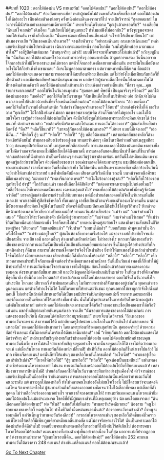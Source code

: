 ##บทที่ 1020 : ดอกไม้ต้องฝน VS ทานตะวัน!
“ดอกไม้ต้องฝน!”
“ดอกไม้ต้องฝน!”
“ดอกไม้ต้องฝน!”
“ดอกไม้ต้องฝน!”
ห้องอัดแทบระเบิด!
เหล่าผู้ชมนับไม่ถ้วนพากันร้องเรียกชื่อเธอ!
ดอกไม้ต้องฝนไม่ได้เอ่ยอะไร เพียงค้อมตัวลงน้อยๆ ครั้งหนึ่งก่อนเดินลงจากเวทีไป
จางเสียวิจารณ์ “สุดยอดมาก! ในวงการนี้มีนักร้องอย่างเธอแค่คนเดียวเท่านั้น!”
เหยาเจี้ยนไฉรีบถาม “คุณรู้แล้วเหรอครับ?”
จางเสียยิ้ม “ฉันแน่ใจเลยล่ะ”
เฉินอี้ตง “แต่เสียงนี้ไม่คุ้นหูเลยนะ? ทำไมผมฟังไม่ออกกัน?”
หวังจุยซูพอจะเดาออกได้เช่นกัน เขาถึงกับอึ้งตะลึง “นั่นเพราะเธอเปลี่ยนโทนเสียงน่ะสิ จงใจทำให้เสียงเปลี่ยนไป” เขาหันมองจางเสีย “เป็นเธอคนนั้นจริงเหรอ?”
จางเสียหัวเราะ “อย่าถามฉันเลย ถามเหล่าเฉินเถอะ”
เหล่าแขกรับเชิญต่างหันไปหาเฉินกวง
เฉินกวงกระแอมคำหนึ่ง ก่อนโบกมือ “ผมไม่รู้สักหน่อย มาถามผมทำไม?”
เอมี่รู้สึกตื่นเต้นมาก “น่าสนุกจริงๆ แล้วสิ! แบบนี้ใครจะแพ้ใครชนะก็ไม่แน่แล้ว!”
หวังจุยซูฝืนยิ้ม “นั่นสินะ ดอกไม้ต้องฝนแค่โชว์ความสามารถจริงๆ ออกมาเท่านั้น ถ้าดูแค่การแสดง วันนี้นอกจากโจ๊กเกอร์แล้วไม่มีใครเอาชนะเธอได้หรอก แต่ตัวโจ๊กเกอร์เองก็เดายากเหมือนกัน เพราะงั้นในเมื่อยังเดาอะไรไม่ได้ก็อย่าเพิ่งดึงเขามาเลย” ถึงจะไม่พูดออกมาตามตรง แต่ความหมายนั้นก็ชัดเจน คือแม้ว่าดอกไม้ต้องฝนจะแสดงความสามารถออกมาได้สะเทือนฟ้าสะเทือนดิน แต่ไม่ว่ายังไงเมื่อเทียบกับหลีอวี้ที่เปิดตัวแล้ว และมีแฟนคลับพร้อมสนับสนุนมากมาย ผลลัพธ์ว่าผู้ชมจะเลือกใครนั้นก็ยังคาดเดาไม่ได้
ที่ทางเดินด้านหลังเวที
ดอกไม้ต้องฝนกลับเข้ามาแล้ว
ปวยเล้งกล่าวอย่างตื่นเต้น “พี่สาว คุณ...คุณร้ายกาจมากเลยค่ะ!”
ดอกไม้จีนในวันวานพูดบ้าง “สุดยอดเลย! ศิษย์พี่ เป็นคุณจริงๆ หรือคะ?”
ดอกไม้ต้องฝนมองเธอ “เธอคือ?”
ดอกไม้จีนในวันวานพูด “ฉันเป็นเด็กใหม่ในบริษัทค่ะ เอ่อ ถ้าฉันจำไม่ผิด พวกเราเคยไปกินข้าวด้วยกันที่ตงจื้อเหมินเมื่อเดือนก่อน”
ดอกไม้ต้องฝนหัวเราะ “อ้อ เธอนี่เอง”
ดอกไม้จีนในวันวานยิ่งตื่นเต้นหนัก “แปลว่า เป็นคุณจริงเหรอคะ? ไอ้หยา!”
ปวยเล้งยังจำไม่ได้ เธอรีบถาม “คุณคือ?”
ไม้ใกล้ฝั่งยังเดาไม่ออก มองเธอพลางครุ่นคิด
ส่วนโจ๊กเกอร์ไม่พูดอะไร และไม่ได้สนใจใคร เขารู้แล้วว่าดอกไม้ต้องฝนเป็นใคร ดังนั้นจึงยิ่งพูดให้น้อยลงเพราะกลัวจะมีคนจำเขาได้
ข้างบนเวที
ต่งซานซานกล่าว “ขอต้อนรับนักร้องคนต่อไปนะคะ ทานตะวันใต้ดวงดาว!”
ผู้ชมส่งเสียงฮือฮาอีกครั้ง!
“หือ?”
“หลีอวี้ขึ้นเวที?”
“เขาจะสู้กับดอกไม้ต้องฝนเหรอ?”
“ไอ้หยา แบบนี้ก็เจ๋งเลย!”
“เอ่อ นี่มัน…”
“พี่หลีอวี้ สู้ๆ นะ!”
“หลีอวี้!”
“หลีอวี้!”
“สู้ๆ หลีอวี้ต้องชนะ!”
เหล่าแฟนคลับของหลีอวี้ต่างร้องเชียร์ดังสนั่น!
ท่ามกลางเสียงเชียร์ของฝูงชน ทานตะวันค่อยๆ เดินขึ้นเวทีอย่างหนักแน่นสุขุมทีละก้าวๆ ก่อนหยุดฝีเท้าที่กลางเวที เขาสูดหายใจลึกสองครั้ง การแสดงของดอกไม้ต้องฝนกดดันเขาอย่างยิ่ง เขาไม่คิดว่าเธอจะร้องเพลงไม่มีชื่อเสียงได้ดีถึงขนาดนี้ การแสดงอันยอดเยี่ยมนั้นทำให้คนที่ขึ้นเวทีต่อจากเธอต้องตกที่นั่งลำบาก ถ้าเป็นครั้งก่อนๆ ทานตะวันรู้ว่าเขาต้องแพ้แน่ แต่วันนี้ไม่เหมือนเดิม เพราะทุกคนรู้แล้วว่าเขาเป็นใคร ด้วยชื่อเสียงของเขา ขอแค่เขาแสดงได้ตามมาตรฐาน แชมป์ย่อมต้องตกเป็นของเขาแน่นอน!
เวลานี้ทานตะวันเชื่อมั่นอย่างยิ่ง
ไม่ใช่แค่นั้น แต่เป็นเพราะเพลงที่เขาเลือกร้องในวันนี้ จะยิ่งทำให้เขาเปล่งประกาย!
แสงไฟพลันดับมืดลง
เสียงดนตรีเริ่มดังขึ้น
ขณะนี้ บนหน้าจอเหนือศีรษะมีชื่อเพลงปรากฏ ‘แม่บอกว่า’
“เพลงจีนกลางเหรอ?”
“ทำไมไม่ร้องกวางตุ้งล่ะ?”
“หลีอวี้เก็บไว้ร้องรอบสุดท้ายไง! ฮ่าๆ!”
“ใกล้วันแม่แล้ว เพลงนี้เลือกได้ดีทีเดียว!”
“แต่ออกจะเฉพาะกลุ่มไปหน่อยไหม?”
“หลีอวี้ร้องอะไรก็เพราะหมดนั่นแหละ เฉพาะกลุ่มแล้วไง? เพลงที่ดอกไม้ต้องฝนร้องยังมีคนรู้จักน้อยกว่าอีก!”
บรรดาผู้ชมต่างมีอารมณ์ร่วมไปกับบทเพลง
แต่เมื่อปวยเล้งและดอกไม้จีนในวันวานเห็นชื่อเพลงเข้า พวกเธอก็ยิ่งรู้สึกชิงชังหลีอวี้ ทั้งแหกกฎ เอาชื่อเสียงตัวตนจริงของตัวเองมาโกงคนอื่น มาตอนนี้ยังเอาเพลงที่สะท้อนใจผู้ฟังในวันแม่? เพื่อจะได้เป็นแชมป์คนคนนี้ถึงขั้นใช้ได้ทุกวิถีทาง? ยังกล้าจะมีหน้ามาร้องเพลงเกี่ยวกับความรักของแม่อีก!
ทานตะวันเปล่งเสียงร้อง
“แม่จ๋า แม่”
“ผมจำคำแม่ไว้เสมอ”
“ที่แม่ว่าให้ระวังคนข้างตัว บัดนี้เพิ่งรู้ว่าเพราะอะไร”
“แม่จ๋าแม่”
“ผมจำคำแม่ไว้เสมอ”
“ที่แม่ว่าชีวิตเป็นเหมือนบ่อลึกแห่งหนึ่ง ใครก็หลบไม่พ้น”
บทเพลงนี้หดหู่สะท้อนใจ
แสดงถึงความสับสนในชีวิตของผู้ร้อง
“เดียวดาย”
“ผมเคยชินแล้ว”
“เจ็บปวด”
“ผมทนได้แล้ว”
“บอกกับผม คำพูดเหล่านั้น อีกครั้งได้ไหม?”
“แม่จ๋า แม่อยู่ไหน?”
ผู้ชมในห้องอัดบางคนเริ่มร้องไห้
แม่ของจางเย่ก็ประทับใจจนส่งเสียงสะอื้น
จางเสีย เอมี่ และคนอื่นๆ ต่างพากันพยักหน้าน้อย ไม่ว่าอย่างไร พกวเขาก็ต้องยอมรับว่าเสียงของหน้ากากทานตะวันนั้นเป็นหนึ่งในเสียงอันยอดเยี่ยมแห่งวงการ ขึ้นโน้ตสูงได้อย่างประทับใจ เทคนิคต่างๆ ก็ดีมาก สามารถใส่อารมณ์โศกเศร้าเจือไว้ในน้ำเสียง ยิ่งทำให้บทเพลงนี้ฟังแล้วน่าประทับใจขึ้นไปอีก!
เมื่อบทเพลงจบลง
เสียงปรบมือก็ดังกึกก้องทั้งห้องส่ง!
“หลีอวี้!”
“หลีอวี้!”
“หลีอวี้!”
เด็กสาวหลายคนประทับใจกับเพลงนี้จนต้องร่ำร้องชื่อเขาพลางปาดน้ำตา
วันนี้เป็นวันแม่ เพลงนี้ก็ยิ่งทำให้ผู้ฟังประทับใจ!
ทานตะวันพึงพอใจอย่างมาก เขายิ้มให้ผู้ชม ก่อนโบกมือแล้วค้อมกายลงแสดงความขอบคุณ
ต่งซานซานกลับขึ้นมาบนเวที และยังเชิญดอกไม้ต้องฝนกลับขึ้นมาด้วย
ในที่สุด ช่วงที่ตึงเครียดที่สุดก็มาถึง บัดนี้ถึงเวลาโหวตแล้ว!
ปวยเล้งจ้องฉากนี้โดยไม่คลาดสายตา
ดอกไม้จีนในวันวานยิ่งใจเต้นระทึก
โหวเกอ เสียวหลวี่ ต้าเฟยและคนอื่นๆ ในทีมรายการต่างก็จับตามองอยู่เช่นกัน ทุกคนต่างรอดูผลคะแนน แต่ต่างก็ทำอะไรไม่ได้ ไม่มีใครอยากให้ทานตะวันชนะ ทุกคนอยากให้เขาถูกกำจัดไปตั้งแต่ตอนนี้ ไม่อย่างนั้นถ้าต่อไปทานตะวันได้เป็นแชมป์ประจำสัปดาห์ทุกตอนล่ะก็ รายการเดอะแมสก์ซิงเกอร์ก็คงกลายเป็นเพียงเวทีให้เขาสร้างชื่อเท่านั้น นั่นไม่ใช่จุดประสงค์ในการปกปิดใบหน้าของผู้เข้าแข่งขันในหน้ากาก!
แต่ทว่า ดอกไม้ต้องฝนจะเอาชนะเขาได้หรือ?
เธอเอาชนะชื่อเสียงของเขาได้หรือ?
แน่นอน แขกรับเชิญย่อมช่วยกันหนุนส่งเธอ
จางเสีย “ฉันชอบการแสดงของดอกไม้ต้องฝนค่ะ การแสดงของเธอในวันนี้ ฉันบอกได้คำเดียวว่าสมบูรณ์แบบ!”
เหยาเจี้ยนไฉวิจารณ์ “ถึงเพลงของทานตะวันจะเพราะ ส่งอารมณ์ได้ดี แต่กลับหดหู่ไปหน่อย มองโลกในแง่ร้ายเกินไป ฉันชอบเพลง ‘นี่แหละฉัน’ ของดอกไม้ต้องฝนมากกว่า โดยเฉพาะท่อนที่ร้องตอนสุดท้ายนั่น สุดยอดจริงๆ! ด้วยความสัตย์จริงเลยนะ ฉันไม่เคยเห็นใครร้องได้ดีขนาดนี้มาก่อน!”
เอมี่ “เทียบกันแล้ว ดอกไม้ต้องฝนแสดงได้ดีกว่าจริงๆ ค่ะ”
เหล่าแขกรับเชิญต่างพากันเข้าข้างดอกไม้ต้องฝน
ดอกไม้ต้องฝนพยักหน้าขอบคุณ
ทานตะวันนิ่งเงียบ เขาไม่สนใจว่าแขกรับเชิญจะพูดอย่างไร พวกนั้นจะพูดอะไรก็ได้ เขาไม่คิดว่าตนเองจะแพ้
แต่เมื่อเริ่มโหวต ทานตะวันก็ต้องหน้าเปลี่ยนสี!
ทันทีที่เริ่ม ดอกไม้ต้องฝนก็ขึ้นนำเขาไปแล้ว!
ไม่มาก เพียงเจ็ดคะแนน!
แค่นั้นก็ทำให้แฟนๆ ของหลีอวี้พากันโกรธเคือง!
“อะไรเนี่ย!”
“พวกเธอรู้เรื่องดนตรีกันรึเปล่า?”
“โหวตให้หลีอวี้สิ!”
“สู้ๆ นะหลีอวี้!”
“หลีอวี้!”
“คุณต้องเป็นแชมป์นะ!”
แฟนเพลงต่างเชียร์คะแนนโหวตของเขา!
ไม่นาน ทานตะวันก็แซงหน้าดอกไม้ต้องฝนไปถึงยี่สิบคะแนนแล้ว!
เหล่าทีมงานรายการสีหน้าไม่ดี!
ปวยเล้งกับดอกไม้จีนในวันวานกระทืบเท้าอย่างขุ่นเคืองใจ!
คำวิจารณ์ของแขกรับเชิญนั้นเป็นมืออาชีพ ว่ากันตามตรง การแสดงของดอกไม้ต้องฝนนั้นเหนือกว่าทานตะวันไปคนละระดับ แต่เพราะลูกไม้ของหลีอวี้ ทำให้หลายคนในห้องอัดไม่สนใจเรื่องนี้ ไม่มีใครสนว่าจะแสดงดีแค่ไหน ร้องเพราะหรือไม่ ผู้ชมบางส่วนถึงกับแสดงออกอย่างชัดเจนว่าไม่ได้เลือกที่เพลง แต่เลือกที่ตัวบุคคล ไม่ว่าหลีอวี้จะร้องออกมาอย่างไร พวกเขาก็จะลงคะแนนให้!
ทานตะวันมองคะแนนโหวตแล้วยิ้ม
ดอกไม้ต้องฝนไม่แม้แต่จะมองจอ
โชคดีที่ยังมีผู้ชมบางส่วนที่มีเหตุผลอยู่บ้าง
น้องคนโตของจางเย่ “ฉันเลือกดอกไม้ต้องฝนนะ!”
พ่อ “นั่นสิ”
แม่กลับไม่เห็นด้วย “ทานตะวันร้องดีมากนะ”
น้องสาม “หนูไม่ชอบเพลงของหลีอวี้ หดหู่เกินไป ทำไมชีวิตถึงมืดหม่นขนาดนั้นล่ะ? ต้องคอยระวังคนข้างตัว? ถึงหนูจะชอบหลีอวี้ แต่วันนี้หนูว่าทานตะวันร้องดีกว่า!”
การถล่มโหวตจากแฟนๆ ของหลีอวี้เกิดขึ้นแค่ชั่วคราว คนที่โหวตให้หลีอวี้มีเพียงวูบเดียวเหมือนคลื่นสาดซัด แต่ไม่อาจรักษาแรงไว้ได้!
นั่นเป็นเพราะดอกไม้ต้องฝนร้องได้ดีเกินไป!
ยอดเยี่ยมจนแฟนเพลงหลีอวี้บางส่วนที่ไม่ถึงกับไร้สติเกินไป ต้องทรยศมาโหวตให้ดอกไม้ต้องฝน!
คะแนนของทั้งสองต่างพุ่งขึ้นอย่างต่อเนื่อง
ในที่สุด ผลการแข่งก็ปรากฏออกมา!
ต่งซานซานประกาศ “ผู้ชนะในรอบนี้คือ…ดอกไม้ต้องฝนค่ะ!”
ดอกไม้ต้องฝน 252 คะแนน
ทานตะวันใต้ดวงดาว 248 คะแนน!
ต่างกันแค่สี่คะแนน!
ดอกไม้ต้องฝนชนะแล้ว!


[Go To Next Chapter]( ./121.md)